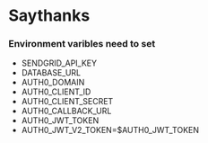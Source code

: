 # Saythanks

### Environment varibles need to set
 - SENDGRID_API_KEY
 - DATABASE_URL
 - AUTH0_DOMAIN
 - AUTH0_CLIENT_ID
 - AUTH0_CLIENT_SECRET
 - AUTH0_CALLBACK_URL
 - AUTH0_JWT_TOKEN
 - AUTH0_JWT_V2_TOKEN=$AUTH0_JWT_TOKEN
